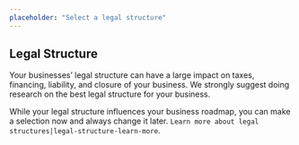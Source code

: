 ```yaml
---
placeholder: "Select a legal structure"
---
```


## Legal Structure

Your businesses’ legal structure can have a large impact on taxes, financing, liability, and closure of your business. We strongly suggest doing research on the best legal structure for your business.

While your legal structure influences your business roadmap, you can make a selection now and always change it later. `Learn more about legal structures|legal-structure-learn-more`.
